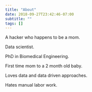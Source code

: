 ```yaml
---
title: "About"
date: 2018-09-27T23:42:46-07:00
subtitle: ""
tags: []
---
```


A hacker who happens to be a mom. 

Data scientist. 

PhD in Biomedical Engineering. 

First time mom to a 2 month old baby. 

Loves data and data driven approaches. 

Hates manual labor work. 
